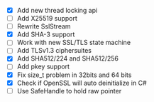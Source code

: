 - [x] Add new thread locking api
- [ ] Add X25519 support
- [ ] Rewrite SslStream
- [x] Add SHA-3 support
- [ ] Work with new SSL/TLS state machine
- [ ] Add TLSv1.3 ciphersuites
- [x] Add SHA512/224 and SHA512/256
- [ ] Add pkey support
- [x] Fix size_t problem in 32bits and 64 bits
- [x] Check if OpenSSL will auto deinitialize in C#
- [ ] Use SafeHandle to hold raw pointer
